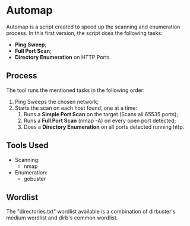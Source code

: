 # Automap
Automap is a script created to speed up the scanning and enumeration process. 
In this first version, the script does the following tasks: 

- **Ping Sweep**;
- **Full Port Scan**;
- **Directory Enumeration** on HTTP Ports.

## Process
The tool runs the mentioned tasks in the following order:

1. Ping Sweeps the chosen network;
2. Starts the scan on each host found, one at a time:
   1. Runs a **Simple Port Scan** on the target (Scans all 65535 ports);
   2. Runs a **Full Port Scan** (nmap -A) on every open port detected;
   3. Does a **Directory Enumeration** on all ports detected running http.
  
## Tools Used
- Scanning:
  - nmap
- Enumeration:
  - gobuster

## Wordlist
The "directories.txt" wordlist available is a combination of dirbuster's medium wordlist and dirb's common wordlist.
